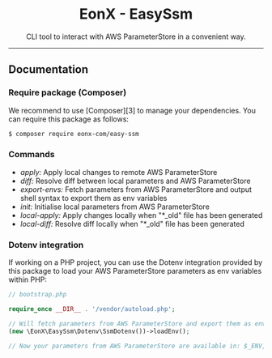 <div align="center">
    <h1>EonX - EasySsm</h1>
    <p>CLI tool to interact with AWS ParameterStore in a convenient way.</p>
</div>

---

## Documentation

### Require package (Composer)

We recommend to use [Composer][3] to manage your dependencies. You can require this package as follows:

```bash
$ composer require eonx-com/easy-ssm
```

### Commands

- *apply:* Apply local changes to remote AWS ParameterStore
- *diff:* Resolve diff between local parameters and AWS ParameterStore
- *export-envs:* Fetch parameters from AWS ParameterStore and output shell syntax to export them as env variables
- *init:* Initialise local parameters from AWS ParameterStore
- *local-apply:* Apply changes locally when "*_old" file has been generated
- *local-diff:* Resolve diff locally when "*_old" file has been generated

### Dotenv integration

If working on a PHP project, you can use the Dotenv integration provided by this package to load your AWS ParameterStore
parameters as env variables within PHP:

```php
// bootstrap.php

require_once __DIR__ . '/vendor/autoload.php';

// Will fetch parameters from AWS ParameterStore and export them as env vars
(new \EonX\EasySsm\Dotenv\SsmDotenv())->loadEnv();

// Now your parameters from AWS ParameterStore are available in: $_ENV, $_SERVER and via \getenv()
```

[1]: https://getcomposer.org/

